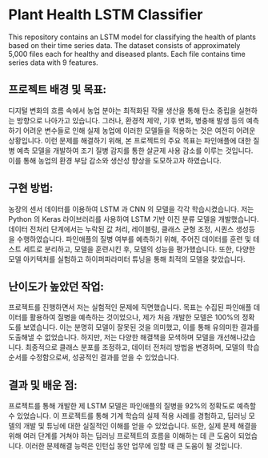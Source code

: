 # Plant Health LSTM Classifier

This repository contains an LSTM model for classifying the health of plants based on their time series data. The dataset consists of approximately 5,000 files each for healthy and diseased plants. Each file contains time series data with 9 features.

## 프로젝트 배경 및 목표:
디지털 변화의 흐름 속에서 농업 분야는 최적화된 작물 생산을 통해 탄소 중립을 실현하는 방향으로 나아가고 있습니다. 그러나, 환경적 제약, 기후 변화, 병충해 발생 등의 예측하기 어려운 변수들로 인해 실제 농업에 이러한 모델들을 적용하는 것은 여전히 어려운 상황입니다. 이런 문제를 해결하기 위해, 본 프로젝트의 주요 목표는 파인애플에 대한 질병 예측 모델을 개발하여 조기 질병 감지를 통한 살균제 사용 감소를 이루는 것입니다. 이를 통해 농업의 환경 부담 감소와 생산성 향상을 도모하고자 하였습니다.

## 구현 방법:
농장의 센서 데이터를 이용하여 LSTM 과 CNN 의 모델을 각각 학습시켰습니다. 저는 Python 의 Keras 라이브러리를 사용하여 LSTM 기반 이진 분류 모델을 개발했습니다. 데이터 전처리 단계에서는 누락된 값 처리, 레이블링, 클래스 균형 조정, 시퀀스 생성등을 수행하였습니다. 파인애플의 질병 여부를 예측하기 위해, 주어진 데이터를 훈련 및 테스트 세트로 분리하고, 모델을 훈련시킨 후, 모델의 성능을 평가했습니다. 또한, 다양한 모델 아키텍처를 실험하고 하이퍼파라미터 튜닝을 통해 최적의 모델을 찾았습니다.

## 난이도가 높았던 작업:
프로젝트를 진행하면서 저는 실험적인 문제에 직면했습니다. 목표는 수집된 파인애플 데이터를 활용하여 질병을 예측하는 것이었으나, 제가 처음 개발한 모델은 100%의 정확도를 보였습니다. 이는 분명히 모델이 잘못된 것을 의미했고, 이를 통해 유의미한 결과를 도출해낼 수 없었습니다. 하지만, 저는 다양한 해결책을 모색하며 모델을 개선해나갔습니다. 최종적으로 클래스 분포를 조정하고, 데이터 전처리 방법을 변경하며, 모델의 학습 순서를 수정함으로써, 성공적인 결과를 얻을 수 있었습니다.

## 결과 및 배운 점:
프로젝트를 통해 개발한 제 LSTM 모델은 파인애플의 질병을 92%의 정확도로 예측할 수 있었습니다. 이 프로젝트를 통해 기계 학습의 실제 적용 사례를 경험하고, 딥러닝 모델의 개발 및 튜닝에 대한 실질적인 이해를 얻을 수 있었습니다. 또한, 실제 문제 해결을 위해 여러 단계를 거쳐야 하는 딥러닝 프로젝트의 흐름을 이해하는 데 큰 도움이 되었습니다. 이러한 문제해결 능력은 인턴십 동안 업무에 임할 때 큰 도움이 될 것입니다.
